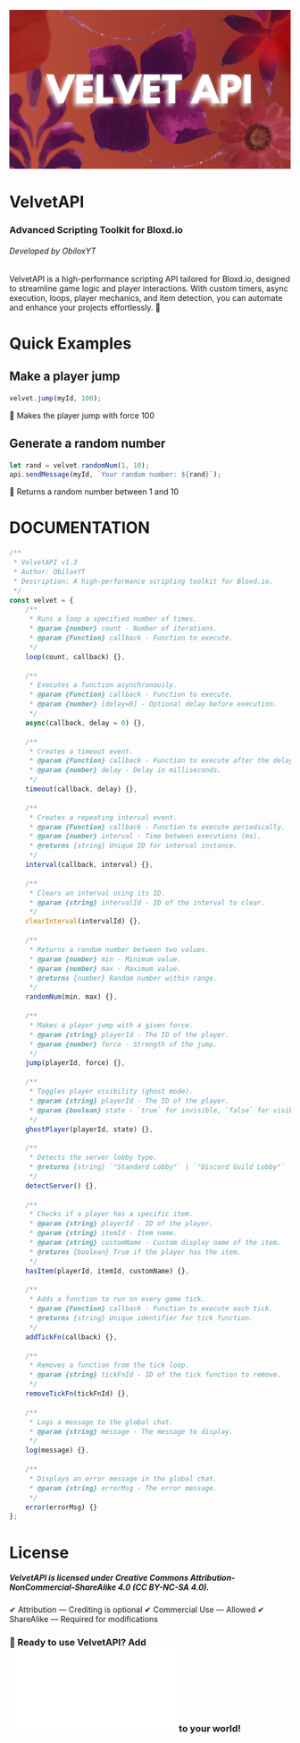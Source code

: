 ![VelvetAPI](VelvetAPI_Banner.png)
# VelvetAPI
### Advanced Scripting Toolkit for Bloxd.io
###### Developed by ObiloxYT
VelvetAPI is a high-performance scripting API tailored for Bloxd.io, designed to streamline game logic and player interactions. With custom timers, async execution, loops, player mechanics, and item detection, you can automate and enhance your projects effortlessly. 🚀

# Quick Examples
## Make a player jump
```js
velvet.jump(myId, 100);
```
🔹 Makes the player jump with force 100

## Generate a random number
```js
let rand = velvet.randomNum(1, 10);
api.sendMessage(myId, `Your random number: ${rand}`);
```
🔹 Returns a random number between 1 and 10

# DOCUMENTATION
```js
/**
 * VelvetAPI v1.3  
 * Author: ObiloxYT  
 * Description: A high-performance scripting toolkit for Bloxd.io.  
 */
const velvet = {
    /**
     * Runs a loop a specified number of times.
     * @param {number} count - Number of iterations.
     * @param {Function} callback - Function to execute.
     */
    loop(count, callback) {},

    /**
     * Executes a function asynchronously.
     * @param {Function} callback - Function to execute.
     * @param {number} [delay=0] - Optional delay before execution.
     */
    async(callback, delay = 0) {},

    /**
     * Creates a timeout event.
     * @param {Function} callback - Function to execute after the delay.
     * @param {number} delay - Delay in milliseconds.
     */
    timeout(callback, delay) {},

    /**
     * Creates a repeating interval event.
     * @param {Function} callback - Function to execute periodically.
     * @param {number} interval - Time between executions (ms).
     * @returns {string} Unique ID for interval instance.
     */
    interval(callback, interval) {},

    /**
     * Clears an interval using its ID.
     * @param {string} intervalId - ID of the interval to clear.
     */
    clearInterval(intervalId) {},

    /**
     * Returns a random number between two values.
     * @param {number} min - Minimum value.
     * @param {number} max - Maximum value.
     * @returns {number} Random number within range.
     */
    randomNum(min, max) {},

    /**
     * Makes a player jump with a given force.
     * @param {string} playerId - The ID of the player.
     * @param {number} force - Strength of the jump.
     */
    jump(playerId, force) {},

    /**
     * Toggles player visibility (ghost mode).
     * @param {string} playerId - The ID of the player.
     * @param {boolean} state - `true` for invisible, `false` for visible.
     */
    ghostPlayer(playerId, state) {},

    /**
     * Detects the server lobby type.
     * @returns {string} `"Standard Lobby"` | `"Discord Guild Lobby"` | `"Unknown Lobby"`
     */
    detectServer() {},

    /**
     * Checks if a player has a specific item.
     * @param {string} playerId - ID of the player.
     * @param {string} itemId - Item name.
     * @param {string} customName - Custom display name of the item.
     * @returns {boolean} True if the player has the item.
     */
    hasItem(playerId, itemId, customName) {},

    /**
     * Adds a function to run on every game tick.
     * @param {Function} callback - Function to execute each tick.
     * @returns {string} Unique identifier for tick function.
     */
    addTickFn(callback) {},

    /**
     * Removes a function from the tick loop.
     * @param {string} tickFnId - ID of the tick function to remove.
     */
    removeTickFn(tickFnId) {},

    /**
     * Logs a message to the global chat.
     * @param {string} message - The message to display.
     */
    log(message) {},

    /**
     * Displays an error message in the global chat.
     * @param {string} errorMsg - The error message.
     */
    error(errorMsg) {}
};
```

# License
##### VelvetAPI is licensed under Creative Commons Attribution-NonCommercial-ShareAlike 4.0 (CC BY-NC-SA 4.0).

✔ Attribution — Crediting is optional 
✔ Commercial Use — Allowed 
✔ ShareAlike — Required for modifications

### 🚀 Ready to use VelvetAPI? Add ![VelvetAPI.js](VelvetAPI.js) to your world!
